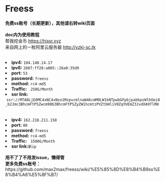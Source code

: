 # Freess
**免费ss账号（长期更新），其他请右转wiki页面<br /><br />
doc内为使用教程**<br />
帮我挖金币 https://hissr.xyz<br />
来自网上的一枚阿里云服务器 http://yzkj-sc.tk<br />
<br />
<li><b>ipv4:</b>  <code>104.140.14.17</code></li>
<li><b>ipv6:</b>  <code>2607:ff28:a005::26a0:35d9</code></li>
<li><b>port:</b>  <code>53</code></li>
<li><b>password:</b>  <code>freess</code></li>
<li><b>method:</b>  <code>rc4-md5</code></li>
<li><b>Traffic:</b>   <code>250G/Month</code></li>
<li><b>ssr link:</b>  <code>ssr://MTA0LjE0MC4xNC4xNzo1MzpvcmlnaW46cmM0LW1kNTpwbGFpbjpabkpsWlhOei8_b2Jmc3BhcmFtPSZwcm90b3BhcmFtPSZyZW1hcmtzPVZtbHliV0ZqYUEmZ3JvdXA9TlRN</code>
<br /><br /><br />
<li><b>ipv4:</b>  <code>162.218.211.158</code></li>
<li><b>port:</b>  <code>80</code></li>
<li><b>password:</b>  <code>freess</code></li>
<li><b>method:</b>  <code>rc4-md5</code></li>
<li><b>Traffic:</b>   <code>1500G/Month</code></li>
<li><b>ssr link:</b><code>新ip</code></li>
<br />
<b>用不了了不用发issue，懒得管</b><br />
<b>更多免费ss账号：</b>https://github.com/max2max/freess/wiki/%E5%85%8D%E8%B4%B9ss%E8%B4%A6%E5%8F%B7/<br />
